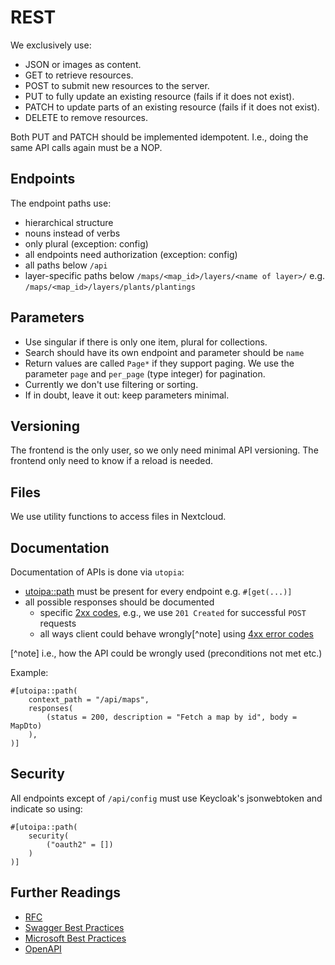 # REST

We exclusively use:

- JSON or images as content.
- GET to retrieve resources.
- POST to submit new resources to the server.
- PUT to fully update an existing resource (fails if it does not exist).
- PATCH to update parts of an existing resource (fails if it does not exist).
- DELETE to remove resources.

Both PUT and PATCH should be implemented idempotent.
I.e., doing the same API calls again must be a NOP.

## Endpoints

The endpoint paths use:

- hierarchical structure
- nouns instead of verbs
- only plural (exception: config)
- all endpoints need authorization (exception: config)
- all paths below `/api`
- layer-specific paths below `/maps/<map_id>/layers/<name of layer>/` e.g. `/maps/<map_id>/layers/plants/plantings`

## Parameters

- Use singular if there is only one item, plural for collections.
- Search should have its own endpoint and parameter should be `name`
- Return values are called `Page*` if they support paging.
  We use the parameter `page` and `per_page` (type integer) for pagination.
- Currently we don't use filtering or sorting.
- If in doubt, leave it out: keep parameters minimal.

## Versioning

The frontend is the only user, so we only need minimal API versioning.
The frontend only need to know if a reload is needed.

## Files

We use utility functions to access files in Nextcloud.

## Documentation

Documentation of APIs is done via `utopia`:

- [utoipa::path](https://docs.rs/utoipa/latest/utoipa/attr.path.html#actix_extras-support-for-actix-web) must be present for every endpoint e.g. `#[get(...)]`
- all possible responses should be documented
  - specific [2xx codes](https://developer.mozilla.org/en-US/docs/Web/HTTP/Status#successful_responses), e.g., we use `201 Created` for successful `POST` requests
  - all ways client could behave wrongly[^note] using [4xx error codes](https://developer.mozilla.org/en-US/docs/Web/HTTP/Status#client_error_responses)

[^note] i.e., how the API could be wrongly used (preconditions not met etc.)

Example:

```rust,ignore
#[utoipa::path(
    context_path = "/api/maps",
    responses(
        (status = 200, description = "Fetch a map by id", body = MapDto)
    ),
)]
```

## Security

All endpoints except of `/api/config` must use Keycloak's jsonwebtoken and indicate so using:

```rust,ignore
#[utoipa::path(
    security(
        ("oauth2" = [])
    )
)]
```

## Further Readings

- [RFC](https://datatracker.ietf.org/doc/html/rfc7231)
- [Swagger Best Practices](https://swagger.io/resources/articles/best-practices-in-api-design/)
- [Microsoft Best Practices](https://learn.microsoft.com/en-us/azure/architecture/best-practices/api-design)
- [OpenAPI](https://spec.openapis.org/oas/latest.html)
